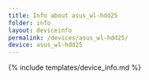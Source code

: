 ```yaml
---
title: Info about asus_wl-hdd25
folder: info
layout: deviceinfo
permalink: /devices/asus_wl-hdd25/
device: asus_wl-hdd25
---
```

{% include templates/device_info.md %}
